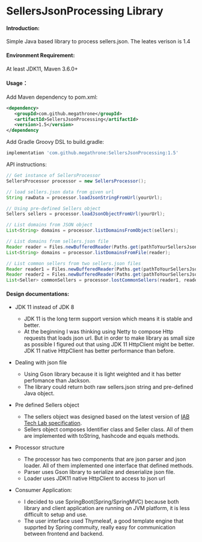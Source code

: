 # SellersJsonProcessing Library
#### Introduction:

Simple Java based library to process sellers.json. The leates verison is 1.4

#### Environment Requirement:

At least JDK11, Maven 3.6.0+

#### Usage：
Add Maven dependency to pom.xml:
```xml
<dependency>
   <groupId>com.github.megathrone</groupId>
   <artifactId>SellersJsonProcessing</artifactId>
   <version>1.5</version>
</dependency
```
Add Gradle Groovy DSL to build.gradle:
```groovy
implementation 'com.github.megathrone:SellersJsonProcessing:1.5'
```
API instructions:

```java
// Get instance of SellersProcessor
SellersProcessor processor = new SellersProcessor();

// load sellers.json data from given url
String rawData = processor.loadJsonStringFromUrl(yourUrl);

// Using pre-defined Sellers object
Sellers sellers = processor.loadJsonObjectFromUrl(yourUrl);

// List domains from JSON object
List<String> domains = processor.listDomainsFromObject(sellers);

// List domains from sellers.json file
Reader reader = Files.newBufferedReader(Paths.get(pathToYourSellersJsonFile));
List<String> domains = processor.listDomainsFromFile(reader);

// List common sellers from two sellers.json files
Reader reader1 = Files.newBufferedReader(Paths.get(pathToYourSellersJsonFile));
Reader reader2 = Files.newBufferedReader(Paths.get(pathToYourSellersJsonFile));
List<Seller> commonSellers = processor.lostCommonSellers(reader1, reader2);
```

#### Design documentations:

* JDK 11 instead of JDK 8
  * JDK 11 is the long term support version which means it is stable and better.
  * At the beginning I was thinking using Netty to compose Http requests that loads json url. But in order to make library as small size as possible I figured out that using JDK 11 HttpClient might be better. JDK 11 native HttpClient has better performance than before.

* Dealing with json file
  * Using Gson library because it is light weighted and it has better perfomance than Jackson.
  * The library could return both raw sellers.json string and pre-defined Java object.
* Pre defined Sellers object
  * The sellers object was designed based on the latest version of [IAB Tech Lab specification](https://iabtechlab.com/wp-content/uploads/2019/07/Sellers.json_Final.pdf).
  * Sellers object composes Identifier class and Seller class. All of them are implemented with toString, hashcode and equals methods.
* Processor structure
  * The processor has two components that are json parser and json loader. All of them implemented one interface that defined methods.
  * Parser uses Gson library to serialize and deserialize json file.
  * Loader uses JDK11 native HttpClient to access to json url
* Consumer Application:
  * I decided to use SpringBoot(Spring/SpringMVC) because both library and client application are running on JVM platform, it is less difficult to setup and use.
  * The user interface used Thymeleaf, a good template engine that supprted by Spring commuity, really easy for communication between frontend and backend.